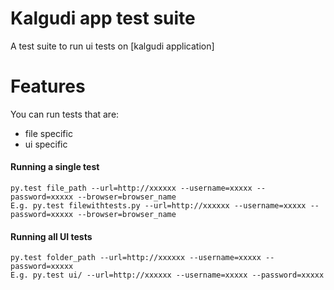 # Kalgudi app test suite

A test suite to run  ui tests on [kalgudi application]

Features
==================

You can run tests that are:

* file specific
* ui specific

####  Running a single test

    py.test file_path --url=http://xxxxxx --username=xxxxx --password=xxxxx --browser=browser_name
    E.g. py.test filewithtests.py --url=http://xxxxxx --username=xxxxx --password=xxxxx --browser=browser_name
    
#### Running all UI tests

    py.test folder_path --url=http://xxxxxx --username=xxxxx --password=xxxxx
    E.g. py.test ui/ --url=http://xxxxxx --username=xxxxx --password=xxxxx
    


